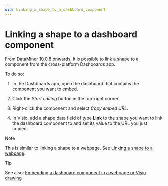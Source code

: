 ```yaml
---
uid: Linking_a_shape_to_a_dashboard_component
---
```


# Linking a shape to a dashboard component

From DataMiner 10.0.8 onwards, it is possible to link a shape to a component from the cross-platform Dashboards app.

To do so:

1. In the Dashboards app, open the dashboard that contains the component you want to embed.

2. Click the *Start editing* button in the top-right corner.

3. Right-click the component and select *Copy embed URL*.

4. In Visio, add a shape data field of type **Link** to the shape you want to link the dashboard component to and set its value to the URL you just copied.

> [!NOTE]
> This is similar to linking a shape to a webpage. See [Linking a shape to a webpage](xref:Linking_a_shape_to_a_webpage).

> [!TIP]
> See also:
> [Embedding a dashboard component in a webpage or Visio drawing](xref:Embedding_a_dashboard_component_in_a_webpage_or_Visio_drawing)
